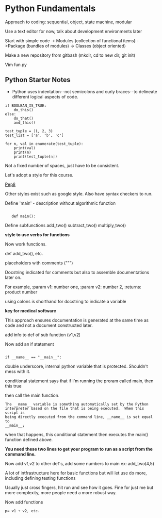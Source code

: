 # Python Fundamentals

Approach to coding:  sequential, object, state machine, modular

Use a text editor for now, talk about development environments later

Start with simple code -> Modules (collection of functional items)
->Package (bundles of modules) -> Classes (object oriented)

Make a new repository from gitbash (mkdir, cd to new dir, git init)

Vim fun.py

## Python Starter Notes
* Python uses indentation--not semicolons and curly braces--to delineate
  different logical aspects of code.
```
if BOOLEAN_IS_TRUE:
    do_this()
else:
    do_that()
    and_this()

test_tuple = (1, 2, 3)
test_list = ['a', 'b', 'c']

for n, val in enumerate(test_tuple):
    print(val)
    print(n)
    print(test_tuple[n])

```
Not a fixed number of spaces, just have to be consistent.

Let's adopt a style for this course.  

[Pep8](https://www.python.org/dev/peps/pep-0008/ "PEP 8")

Other styles exist such as google style.  Also have syntax checkers to run.

Define 'main' - description without algorithmic function

```

   def main():
```

Define subfunctions
       add_two()
       subtract_two()
       multiply_two()
       
**style to use verbs for functions**
       
 Now work functions.
 
 def add_two(), etc.
 
 placeholders with comments (""")
 
 Docstring indicated for comments but also to assemble documentations later on.

For example, :param v1: number one, :param v2: number 2, :returns: product number

using colons is shorthand for docstring to indicate a variable

**key for medical software**

This approach ensures documentation is generated at the same time as code and not a document constructed later.

add info to def of sub function (v1,v2)

Now add an if statement 

```

if __name__ == "__main__":

```

double underscore, internal python variable that is protected.  Shouldn't mess with it.

conditional statement says that if I'm running the proram called main, then this true

then call the main function.  

```
The __name__ variable is something automatically set by the Python
interpreter based on the file that is being executed.  When this script is
being directly executed from the command line, __name__ is set equal to 
__main__; 
```

when that happens, this conditional statement then executes the
main() function defined above.  

**You need these two lines to get your program to run as a script from the command line.**

Now add v1,v2 to other def's, add some numbers to main ex:  add_two(4,5)

A lot of intfrastructure here for basic functions but will let use do more, including defining testing functions

Usually just cross fingers, hit run and see how it goes.  Fine for just me but more complexity, more people need a more robust way.

Now add functions

```
p= v1 + v2, etc.

```

